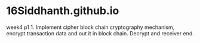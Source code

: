 # 16Siddhanth.github.io

week4 p1
    1. Implement cipher block chain cryptography mechanism, encrypt transaction data and out it in block chain. Decrypt and receiver end.
